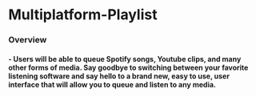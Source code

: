 # Multiplatform-Playlist
### Overview
#### - Users will be able to queue Spotify songs, Youtube clips, and many other forms of media. Say goodbye to switching between your favorite listening software and say hello to a brand new, easy to use, user interface that will allow you to queue and listen to any media.  
